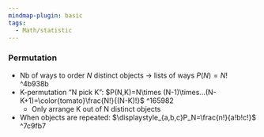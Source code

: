 ```yaml
---
mindmap-plugin: basic
tags:
  - Math/statistic
---
```

### Permutation 
- Nb of ways to order $N$ distinct objects $\to$ lists of ways $P(N)=N!$ ^4b938b
- K-permutation “N pick K”: $P(N,K)=N\times (N-1)\times...(N-K+1)=\color{tomato}\frac{N!}{(N-K)!}$ ^165982
	- Only arrange K out of N distinct objects
- When objects are repeated: $\displaystyle_{a,b,c}P_N=\frac{n!}{a!b!c!}$ ^7c9fb7
<!--ID: 1708098043442-->
